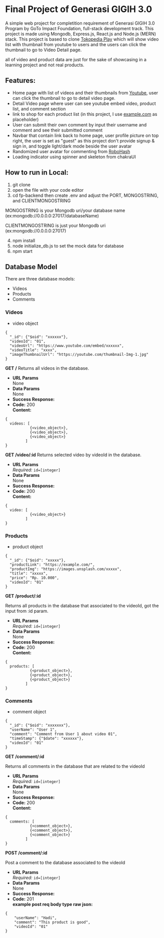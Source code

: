 # Final Project of Generasi GIGIH 3.0

A simple web project for completition requirement of Generasi GIGIH 3.0 Program by GoTo Impact Foundation, full-stack development track. This project is made using Mongodb, Express.js, React.js and Node.js (MERN) stack. This project is based to clone [Tokopedia Play](https://www.tokopedia.com/play/channels) which will show video list with thumbnail from youtube to users and the users can click the thumbnail to go to Video Detail page.

all of video and product data are just for the sake of showcasing in a learning project and not real products.

## Features:
* Home page with list of videos and their thumbnails from [Youtube](https://www.youtube.com), user can click the thumbnail to go to detail video page.
* Detail Video page where user can see youtube embed video, product list, and comment section
* link to shop for each product list (in this project, I use [example.com](example.com) as placeholder)
* User can submit their own comment by input their username and comment and see their submitted comment
* Navbar that contain link back to home page, user profile picture on top right, the user is set as "guest" as this project don't provide signup & sign in, and toggle light/dark mode beside the user avatar
* Randomized user avatar for commenting from [RoboHash](https://robohash.org/)
* Loading indicator using spinner and skeleton from chakraUI

## How to run in Local:
1. git clone
2. open the file with your code editor
3. cd fp-backend then create .env and adjust the PORT, MONGOSTRING, and CLIENTMONGOSTRING

MONGOSTRING is your Mongodb uri/your database name (ex:mongodb://0.0.0.0:27017/databaseName)

CLIENTMONGOSTRING is just your Mongodb uri (ex:mongodb://0.0.0.0:27017)

4. npm install
5. node initialize_db.js to set the mock data for database
6. npm start

## Database Model
There are three database models:
* Videos
* Products
* Comments

### Videos
* video object
```
{
  "_id": {"$oid": "xxxxxx"},
  "videoId": "01",
  "videoUrl": "https://www.youtube.com/embed/xxxxxx",
  "videoTitle": "xxxx",
  "imageThumbnailUrl": "https://youtube.com/thumbnail-Img-1.jpg"
}
```
**GET /**
Returns all videos in the database.
* **URL Params**  
  None
* **Data Params**  
  None
* **Success Response:**  
* **Code:** 200  
  **Content:**  
```
{
  videos: [
           {<video_object>},
           {<video_object>},
           {<video_object>}
         ]
}
```
**GET /video/:id**
Returns selected video by videoId in the database.
* **URL Params**  
*Required:* `id=[integer]`
* **Data Params**  
  None
* **Success Response:**  
* **Code:** 200  
  **Content:**  
```
{
  video: [
           {<video_object>}
         ]
}
```

### Products
* product object
```
{
  "_id": {"$oid": "xxxxx"},
  "productLink": "https://example.com/",
  "productImg": "https://images.unsplash.com/xxxxx",
  "title": "xxxxx",
  "price": "Rp. 10.000",
  "videoId": "01"
}
```

**GET /product/:id**

Returns all products in the database that associated to the videoId, got the input from :id param.
* **URL Params**  
  *Required:* `id=[integer]`
* **Data Params**  
  None
* **Success Response:**  
* **Code:** 200  
  **Content:**  
```
{
  products: [
           {<product_object>},
           {<product_object>},
           {<product_object>}
         ]
}
```

### Comments
* comment object
```
{
  "_id": {"$oid": "xxxxxxx"},
  "userName": "User 1",
  "comment": "Comment from User 1 about video 01",
  "timeStamp": {"$date": "xxxxxx"},
  "videoId": "01"
}
```
**GET /comment/:id**

Returns all comments in the database that are related to the videoId
* **URL Params**  
  *Required:* `id=[integer]`
* **Data Params**  
  None
* **Success Response:**  
* **Code:** 200  
  **Content:**  
```
{
  comments: [
           {<comment_object>},
           {<comment_object>},
           {<comment_object>}
         ]
}
```
**POST /comment/:id**

Post a comment to the database associated to the videoId
* **URL Params**  
  *Required:* `id=[integer]`
* **Data Params**  
  None
* **Success Response:**  
* **Code:** 201  
  **example post req body type raw json:**  
```
{
    "userName": "Hadi",
    "comment": "This product is good",
    "videoId": "01"
}
```






